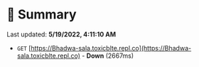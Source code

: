# 📖 Summary
Last updated: **5/19/2022, 4:11:10 AM**

- `GET` [https://Bhadwa-sala.toxicblte.repl.co](https://Bhadwa-sala.toxicblte.repl.co) - **Down** (2667ms)
